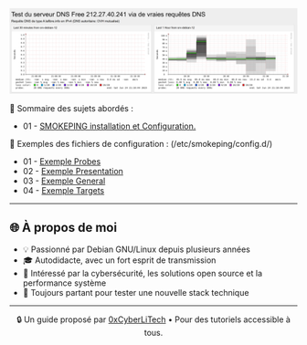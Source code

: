 ![Smokeping_01](./images/smokeping_01.png)

👋 Sommaire des sujets abordés :

- 01 - [SMOKEPING installation et Configuration.](SMOKEPING-installation-et-Configuration.md)

👋 Exemples des fichiers de configuration : (/etc/smokeping/config.d/)

- 01 - [Exemple Probes](Probes)
- 02 - [Exemple Presentation](Presentation)
- 03 - [Exemple General](General)
- 04 - [Exemple Targets](Targets)

---

## 🌐 À propos de moi

- 💡 Passionné par Debian GNU/Linux depuis plusieurs années
- 🎓 Autodidacte, avec un fort esprit de transmission
- 🔐 Intéressé par la cybersécurité, les solutions open source et la performance système
- 🧪 Toujours partant pour tester une nouvelle stack technique

---

<p align="center">
  🔒 Un guide proposé par <a href="https://github.com/0xCyberLiTech">0xCyberLiTech</a> • Pour des tutoriels accessible à tous.
</p>
